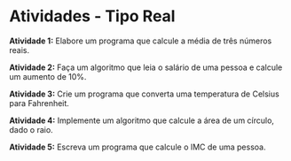 # Atividades - Tipo Real

**Atividade 1:** Elabore um programa que calcule a média de três números reais.

**Atividade 2:** Faça um algoritmo que leia o salário de uma pessoa e calcule um aumento de 10%.

**Atividade 3:** Crie um programa que converta uma temperatura de Celsius para Fahrenheit.

**Atividade 4:** Implemente um algoritmo que calcule a área de um círculo, dado o raio.

**Atividade 5:** Escreva um programa que calcule o IMC de uma pessoa.
